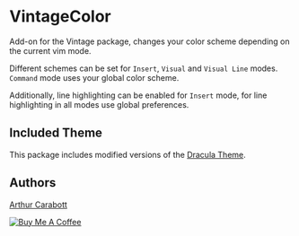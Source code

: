 # VintageColor

Add-on for the Vintage package, changes your color scheme depending on the current vim mode.

Different schemes can be set for `Insert`, `Visual` and `Visual Line` modes. `Command` mode uses your global color scheme.

Additionally, line highlighting can be enabled for `Insert` mode, for line highlighting in all modes use global preferences.

## Included Theme

This package includes modified versions of the [Dracula Theme](https://draculatheme.com/).

## Authors

[Arthur Carabott](https://www.arthurcarabott.com)

[![Buy Me A Coffee](https://www.buymeacoffee.com/assets/img/custom_images/white_img.png)](https://www.buymeacoffee.com/f1NHjKL6t)
